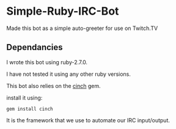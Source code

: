 # Simple-Ruby-IRC-Bot
Made this bot as a simple auto-greeter for use on Twitch.TV

## Dependancies
I wrote this bot using ruby-2.7.0.

I have not tested it using any other ruby versions.

This bot also relies on the [cinch](https://github.com/cinchrb/cinch) gem.

install it using:
```
gem install cinch
```

It is the framework that we use to automate our IRC input/output.
